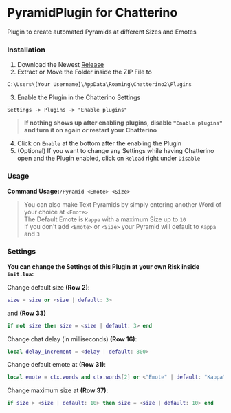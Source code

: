 # PyramidPlugin for Chatterino
Plugin to create automated Pyramids at different Sizes and Emotes

### Installation
1. Download the Newest [Release](https://github.com/smokedzn/pyramidplugin/releases)
2. Extract or Move the Folder inside the ZIP File to 

``` C:\Users\[Your Username]\AppData\Roaming\Chatterino2\Plugins ```  

3. Enable the Plugin in the Chatterino Settings  

```Settings -> Plugins -> "Enable plugins"``` 
> **If nothing shows up after enabling plugins, disable ```"Enable plugins"``` and turn it on again *or* restart your Chatterino**
4. Click on ```Enable``` at the bottom after the enabling the Plugin
5. (Optional) If you want to change any Settings while having Chatterino open and the Plugin enabled, click on ```Reload``` right under ```Disable```

### Usage
**Command Usage:**```/Pyramid <Emote> <Size>```
> You can also make Text Pyramids by simply entering another Word of your choice at ```<Emote>```   
> The Default Emote is ```Kappa``` with a maximum Size up to ```10```  
> If you don't add ```<Emote>``` or ```<Size>``` your Pyramid will default to ```Kappa``` and ```3```

### Settings
**You can change the Settings of this Plugin at your own Risk inside ```init.lua```:**  

Change default size **(Row 2)**: 
``` lua
size = size or <size | default: 3>
```  
and **(Row 33)**
``` lua
if not size then size = <size | default: 3> end
```

Change chat delay (in milliseconds) **(Row 16)**:
``` lua
local delay_increment = <delay | default: 800>
```  

Change default emote at **(Row 31)**:
``` lua
local emote = ctx.words and ctx.words[2] or <"Emote" | default: "Kappa">
```  

Change maximum size at **(Row 37)**:
``` lua
if size > <size | default: 10> then size = <size | default: 10> end
```  
